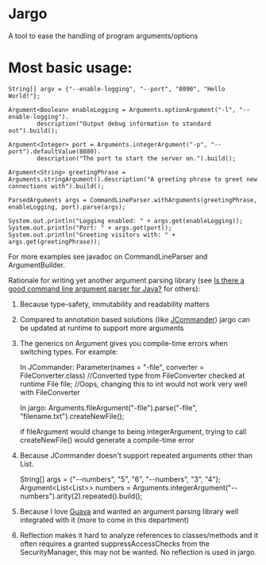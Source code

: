 # Jargo
A tool to ease the handling of program arguments/options

# Most basic usage:
    String[] argv = {"--enable-logging", "--port", "8090", "Hello World!"};
    
    Argument<Boolean> enableLogging = Arguments.optionArgument("-l", "--enable-logging").
            description("Output debug information to standard out").build();
    
    Argument<Integer> port = Arguments.integerArgument("-p", "--port").defaultValue(8080).
            description("The port to start the server on.").build();
    
    Argument<String> greetingPhrase = Arguments.stringArgument().description("A greeting phrase to greet new connections with").build();
    
    ParsedArguments args = CommandLineParser.withArguments(greetingPhrase, enableLogging, port).parse(args);
    
    System.out.println("Logging enabled: " + args.get(enableLogging));
    System.out.println("Port: " + args.get(port));
    System.out.println("Greeting visitors with: " + args.get(greetingPhrase));

For more examples see javadoc on CommandLineParser and ArgumentBuilder.

Rationale for writing yet another argument parsing library (see [Is there a good command line argument parser for Java?](http://stackoverflow.com/a/7829772) for others):

1. Because type-safety, immutability and readability matters

2. Compared to annotation based solutions (like [JCommander](http://www.jcommander.org)) jargo can be updated at runtime to support more arguments

3. The generics on Argument gives you compile-time errors when switching types. For example:

    In JCommander:
    Parameter(names = "-file", converter = FileConverter.class) //Converted type from FileConverter checked at runtime
    File file; //Oops, changing this to int would not work very well with FileConverter
    
    In jargo:
    Arguments.fileArgument("-file").parse("-file", "filename.txt").createNewFile();
    
    if fileArgument would change to being integerArgument, trying to call createNewFile() would generate a compile-time error

4. Because JCommander doesn't support repeated arguments other than List<String>.

    String[] args = {"--numbers", "5", "6", "--numbers", "3", "4"};
    Argument<List<List<Integer>>> numbers = Arguments.integerArgument("--numbers").arity(2).repeated().build();

5. Because I love [Guava](https://code.google.com/p/guava-libraries/) and wanted an argument parsing 
    library well integrated with it (more to come in this department)

6. Reflection makes it hard to analyze references to classes/methods and it 
    often requires a granted suppressAccessChecks from the SecurityManager, this may not be wanted. No reflection is used in jargo.

